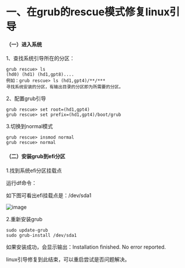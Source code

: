# 一、在grub的rescue模式修复linux引导

#### （一）进入系统

1、查找系统引导所在的分区：

```
grub rescue> ls
(hd0) (hd1) (hd1,gpt8)....
例如：grub rescue> ls (hd1,gpt4)/**/***
寻找系统安装的分区，有输出目录的分区即为所需要的分区。
```

2、配置grub引导

```
grub rescue> set root=(hd1,gpt4)
grub rescue> set prefix=(hd1,gpt4)/boot/grub
```

3.切换到normal模式

```
grub rescue> insmod normal
grub rescue> normal
```

#### （二）安装grub到efi分区

1.找到系统efi分区挂载点

运行df命令：

如下图可看出efi挂载点是：/dev/sda1

![image](https://github.com/zjkhy94/manjaro-linux-/blob/main/images/image1.png)

2.重新安装grub

```
sudo update-grub
sudo grub-install /dev/sda1
```

如果安装成功，会显示输出：Installation finished. No error reported.

linux引导修复到此结束，可以重启尝试是否问题解决。
